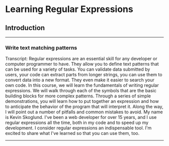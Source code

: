 # Learning Regular Expressions

## __Introduction__

----

### Write text matching patterns

Transcript:
Regular expressions are an essential skill for any developer or computer programmer to have. They allow you to define text patterns that can be used for a variety of tasks. You can validate data submitted by users, your code can extract parts from longer strings, you can use them to convert data into a new format. They even make it easier to search your own code. In this course, we will learn the fundamentals of writing regular expressions. We will walk through each of the symbols that are the basic building blocks for more complex patterns. Through a series of simple demonstrations, you will learn how to put together an expression and how to anticipate the behavior of the program that will interpret it. Along the way, I will point out a number of pitfalls and common mistakes to avoid. My name is Kevin Skoglund. I've been a web developer for over 15 years, and I use regular expressions all the time, both in my code and to speed up my development. I consider regular expressions an indispensable tool. I'm excited to share what I've learned so that you can use them, too.

----
